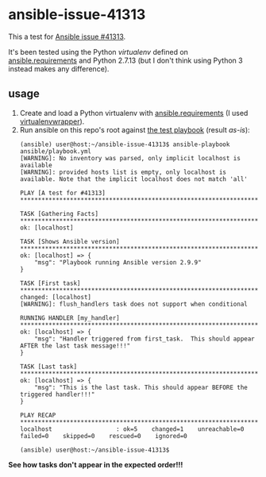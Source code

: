 # ansible-issue-41313
This a test for [Ansible issue #41313](https://github.com/ansible/ansible/issues/41313).

It's been tested using the Python *virtualenv* defined on [ansible.requirements](./ansible.requirements) and Python 2.7.13 (but I don't think using Python 3 instead makes any difference).

## usage
1. Create and load a Python virtualenv with [ansible.requirements](./ansible.requirements) (I used [virtualenvwrapper](https://virtualenvwrapper.readthedocs.io)).
1. Run ansible on this repo's root against [the test playbook](./ansible/playbook.yml) (result *as-is*):
    ```console
    (ansible) user@host:~/ansible-issue-41313$ ansible-playbook ansible/playbook.yml
    [WARNING]: No inventory was parsed, only implicit localhost is available
    [WARNING]: provided hosts list is empty, only localhost is available. Note that the implicit localhost does not match 'all'

    PLAY [A test for #41313] ***************************************************************************************************************************************************************************

    TASK [Gathering Facts] *****************************************************************************************************************************************************************************
    ok: [localhost]

    TASK [Shows Ansible version] ***********************************************************************************************************************************************************************
    ok: [localhost] => {
        "msg": "Playbook running Ansible version 2.9.9"
    }

    TASK [First task] **********************************************************************************************************************************************************************************
    changed: [localhost]
    [WARNING]: flush_handlers task does not support when conditional

    RUNNING HANDLER [my_handler] ***********************************************************************************************************************************************************************
    ok: [localhost] => {
        "msg": "Handler triggered from first_task.  This should appear AFTER the last task message!!!"
    }

    TASK [Last task] ***********************************************************************************************************************************************************************************
    ok: [localhost] => {
        "msg": "This is the last task. This should appear BEFORE the triggered handler!!!"
    }

    PLAY RECAP *****************************************************************************************************************************************************************************************
    localhost                  : ok=5    changed=1    unreachable=0    failed=0    skipped=0    rescued=0    ignored=0

    (ansible) user@host:~/ansible-issue-41313$
    ```

**See how tasks don't appear in the expected order!!!**

